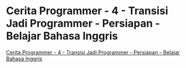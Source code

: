 # Cerita Programmer - 4 - Transisi Jadi Programmer - Persiapan - Belajar Bahasa Inggris

[Cerita Programmer - 4 - Transisi Jadi Programmer - Persiapan - Belajar Bahasa Inggris](https://youtu.be/O7VzHlRM6XQ)
